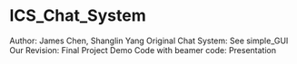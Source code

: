 # ICS_Chat_System
Author: James Chen, Shanglin Yang
Original Chat System: See simple_GUI
Our Revision: Final Project
Demo Code with beamer code: Presentation
